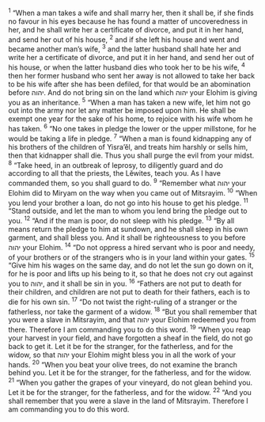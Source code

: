<sup>1</sup> “When a man takes a wife and shall marry her, then it shall be, if she finds no favour in his eyes because he has found a matter of uncoveredness in her, and he shall write her a certificate of divorce, and put it in her hand, and send her out of his house,
<sup>2</sup> and if she left his house and went and became another man’s wife,
<sup>3</sup> and the latter husband shall hate her and write her a certificate of divorce, and put it in her hand, and send her out of his house, or when the latter husband dies who took her to be his wife,
<sup>4</sup> then her former husband who sent her away is not allowed to take her back to be his wife after she has been defiled, for that would be an abomination before יהוה. And do not bring sin on the land which יהוה your Elohim is giving you as an inheritance.
<sup>5</sup> “When a man has taken a new wife, let him not go out into the army nor let any matter be imposed upon him. He shall be exempt one year for the sake of his home, to rejoice with his wife whom he has taken.
<sup>6</sup> “No one takes in pledge the lower or the upper millstone, for he would be taking a life in pledge.
<sup>7</sup> “When a man is found kidnapping any of his brothers of the children of Yisra’ĕl, and treats him harshly or sells him, then that kidnapper shall die. Thus you shall purge the evil from your midst.
<sup>8</sup> “Take heed, in an outbreak of leprosy, to diligently guard and do according to all that the priests, the Lĕwites, teach you. As I have commanded them, so you shall guard to do.
<sup>9</sup> “Remember what יהוה your Elohim did to Miryam on the way when you came out of Mitsrayim.
<sup>10</sup> “When you lend your brother a loan, do not go into his house to get his pledge.
<sup>11</sup> “Stand outside, and let the man to whom you lend bring the pledge out to you.
<sup>12</sup> “And if the man is poor, do not sleep with his pledge.
<sup>13</sup> “By all means return the pledge to him at sundown, and he shall sleep in his own garment, and shall bless you. And it shall be righteousness to you before יהוה your Elohim.
<sup>14</sup> “Do not oppress a hired servant who is poor and needy, of your brothers or of the strangers who is in your land within your gates.
<sup>15</sup> “Give him his wages on the same day, and do not let the sun go down on it, for he is poor and lifts up his being to it, so that he does not cry out against you to יהוה, and it shall be sin in you.
<sup>16</sup> “Fathers are not put to death for their children, and children are not put to death for their fathers, each is to die for his own sin.
<sup>17</sup> “Do not twist the right-ruling of a stranger or the fatherless, nor take the garment of a widow.
<sup>18</sup> “But you shall remember that you were a slave in Mitsrayim, and that יהוה your Elohim redeemed you from there. Therefore I am commanding you to do this word.
<sup>19</sup> “When you reap your harvest in your field, and have forgotten a sheaf in the field, do not go back to get it. Let it be for the stranger, for the fatherless, and for the widow, so that יהוה your Elohim might bless you in all the work of your hands.
<sup>20</sup> “When you beat your olive trees, do not examine the branch behind you. Let it be for the stranger, for the fatherless, and for the widow.
<sup>21</sup> “When you gather the grapes of your vineyard, do not glean behind you. Let it be for the stranger, for the fatherless, and for the widow.
<sup>22</sup> “And you shall remember that you were a slave in the land of Mitsrayim. Therefore I am commanding you to do this word.
